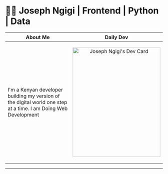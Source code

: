 # 🏄‍♂️ Joseph Ngigi | Frontend | Python | Data

|About Me|Daily Dev
|-----------------|-----------------|
| <p align="left">I'm a Kenyan developer building my version of the digital world one step at a time. I am Doing Web Development</p> |<p align="center"><a href="https://app.daily.dev/joe_jngigi"><img src="https://api.daily.dev/devcards/8df8c3a9c9b0478a9c69c812579f2d8e.png?r=68r" width="280" height="350" alt="Joseph Ngigi's Dev Card"/></a> </p> |

----
